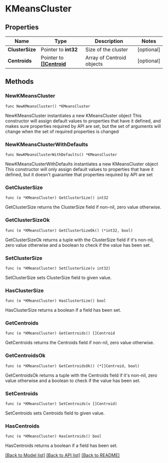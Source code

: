 # KMeansCluster

## Properties

Name | Type | Description | Notes
------------ | ------------- | ------------- | -------------
**ClusterSize** | Pointer to **int32** | Size of the cluster | [optional] 
**Centroids** | Pointer to [**[]Centroid**](Centroid.md) | Array of Centroid objects | [optional] 

## Methods

### NewKMeansCluster

`func NewKMeansCluster() *KMeansCluster`

NewKMeansCluster instantiates a new KMeansCluster object
This constructor will assign default values to properties that have it defined,
and makes sure properties required by API are set, but the set of arguments
will change when the set of required properties is changed

### NewKMeansClusterWithDefaults

`func NewKMeansClusterWithDefaults() *KMeansCluster`

NewKMeansClusterWithDefaults instantiates a new KMeansCluster object
This constructor will only assign default values to properties that have it defined,
but it doesn't guarantee that properties required by API are set

### GetClusterSize

`func (o *KMeansCluster) GetClusterSize() int32`

GetClusterSize returns the ClusterSize field if non-nil, zero value otherwise.

### GetClusterSizeOk

`func (o *KMeansCluster) GetClusterSizeOk() (*int32, bool)`

GetClusterSizeOk returns a tuple with the ClusterSize field if it's non-nil, zero value otherwise
and a boolean to check if the value has been set.

### SetClusterSize

`func (o *KMeansCluster) SetClusterSize(v int32)`

SetClusterSize sets ClusterSize field to given value.

### HasClusterSize

`func (o *KMeansCluster) HasClusterSize() bool`

HasClusterSize returns a boolean if a field has been set.

### GetCentroids

`func (o *KMeansCluster) GetCentroids() []Centroid`

GetCentroids returns the Centroids field if non-nil, zero value otherwise.

### GetCentroidsOk

`func (o *KMeansCluster) GetCentroidsOk() (*[]Centroid, bool)`

GetCentroidsOk returns a tuple with the Centroids field if it's non-nil, zero value otherwise
and a boolean to check if the value has been set.

### SetCentroids

`func (o *KMeansCluster) SetCentroids(v []Centroid)`

SetCentroids sets Centroids field to given value.

### HasCentroids

`func (o *KMeansCluster) HasCentroids() bool`

HasCentroids returns a boolean if a field has been set.


[[Back to Model list]](../README.md#documentation-for-models) [[Back to API list]](../README.md#documentation-for-api-endpoints) [[Back to README]](../README.md)


